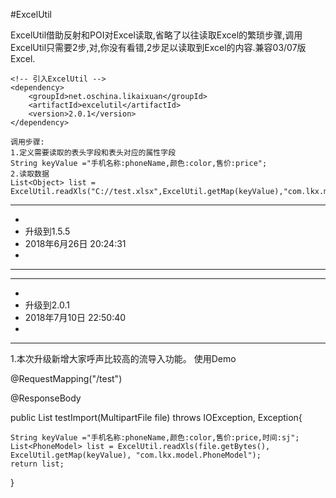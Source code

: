 ﻿#ExcelUtil

ExcelUtil借助反射和POI对Excel读取,省略了以往读取Excel的繁琐步骤,调用ExcelUtil只需要2步,对,你没有看错,2步足以读取到Excel的内容.兼容03/07版Excel.
```
<!-- 引入ExcelUtil -->
<dependency>
    <groupId>net.oschina.likaixuan</groupId>
    <artifactId>excelutil</artifactId>
    <version>2.0.1</version>
</dependency>
```
```
调用步骤:   
1.定义需要读取的表头字段和表头对应的属性字段 
String keyValue ="手机名称:phoneName,颜色:color,售价:price";  
2.读取数据 
List<Object> list =  ExcelUtil.readXls("C://test.xlsx",ExcelUtil.getMap(keyValue),"com.lkx.model.PhoneModel");
```
------------------------------------------------------------------------------
-
- 升级到1.5.5
- 2018年6月26日 20:24:31
-
------------------------------------------------------------------------------



------------------------------------------------------------------------------
-
- 升级到2.0.1
- 2018年7月10日 22:50:40
-
------------------------------------------------------------------------------
1.本次升级新增大家呼声比较高的流导入功能。
使用Demo

@RequestMapping("/test")

@ResponseBody

public List<PhoneModel> testImport(MultipartFile file) throws IOException, Exception{

	String keyValue ="手机名称:phoneName,颜色:color,售价:price,时间:sj"; 
	List<PhoneModel> list = ExcelUtil.readXls(file.getBytes(), ExcelUtil.getMap(keyValue), "com.lkx.model.PhoneModel");
	return list;
}
